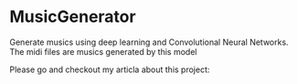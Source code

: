 # MusicGenerator

Generate musics using deep learning and Convolutional Neural Networks.  <br />
The midi files are musics generated by this model

Please go and checkout my articla about this project:

